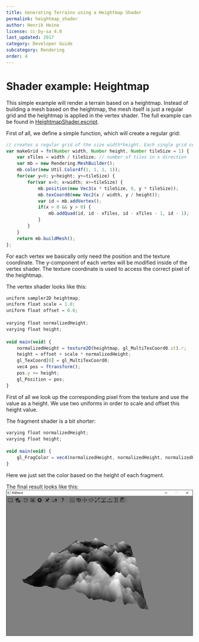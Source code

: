 ```yaml
---
title: Generating Terrains using a Heightmap Shader
permalink: heightmap_shader
author: Henrik Heine
license: cc-by-sa 4.0
last_updated: 2017
category: Developer Guide
subcategory: Rendering
order: 4
---
```

<!------------------------------------------------------------------------------------------------
This work is licensed under the Creative Commons Attribution-ShareAlike 4.0 International License.
 To view a copy of this license, visit http://creativecommons.org/licenses/by-sa/4.0/.
 Author: Henrik Heine (hheine@mail.uni-paderborn.de)
 PADrend Version 1.0.0
------------------------------------------------------------------------------------------------->


# Shader example: Heightmap
This simple example will render a terrain based on a heightmap. Instead of building a mesh based on the heightmap, the mesh itself is just a regular grid and the heightmap is applied in the vertex shader.
The full example can be found in [HeightmapShader.escript](./HeightmapShader.escript).

First of all, we define a simple function, which will create a regular grid:

<!---INCLUDE src=HeightmapShader.escript, start=18, end=34--->
<!---BEGINN_CODESECTION--->
<!---Automaticly generated section. Do not edit!!!--->
```js
// creates a regular grid of the size width*height. Each single grid cell has a size of tileSize*tileSize
var makeGrid = fn(Number width, Number height, Number tileSize = 1) {
    var xTiles = width / tileSize; // number of tiles in x direction
    var mb = new Rendering.MeshBuilder();
    mb.color(new Util.Color4f(1, 1, 1, 1));
    for(var y=0; y<height; y+=tileSize) {
        for(var x=0; x<width; x+=tileSize) {
            mb.position(new Vec3(x * tileSize, 0, y * tileSize));
            mb.texCoord0(new Vec2(x / width, y / height));
            var id = mb.addVertex();
            if(x > 0 && y > 0) {
                mb.addQuad(id, id - xTiles, id - xTiles - 1, id - 1);
            }
        }
    }
    return mb.buildMesh();
};
```
<!---END_CODESECTION--->

For each vertex we basically only need the position and the texture coordinate. The y-component of each vertex will be modified inside of the vertex shader. The texture coordinate is used to access the correct pixel of the heightmap.

The vertex shader looks like this:

<!---INCLUDE src=HeightmapShader.escript, start=47, end=61--->
<!---BEGINN_CODESECTION--->
<!---Automaticly generated section. Do not edit!!!--->
```js
uniform sampler2D heightmap;
uniform float scale = 1.0;
uniform float offset = 0.0;

varying float normalizedHeight;
varying float height;

void main(void) {
    normalizedHeight = texture2D(heightmap, gl_MultiTexCoord0.st).r;
    height = offset + scale * normalizedHeight;
    gl_TexCoord[0] = gl_MultiTexCoord0;
    vec4 pos = ftransform();
    pos.y += height;
    gl_Position = pos;
}
```
<!---END_CODESECTION--->

First of all we look up the corresponding pixel from the texture and use the value as a height. We use two uniforms in order to scale and offset this height value.

The fragment shader is a bit shorter:

<!---INCLUDE src=HeightmapShader.escript, start=64, end=69--->
<!---BEGINN_CODESECTION--->
<!---Automaticly generated section. Do not edit!!!--->
```js
varying float normalizedHeight;
varying float height;

void main(void) {
    gl_FragColor = vec4(normalizedHeight, normalizedHeight, normalizedHeight, 1);
}
```
<!---END_CODESECTION--->

Here we just set the color based on the height of each fragment.

The final result looks like this:
![Heightmap](Heightmap.jpg)





